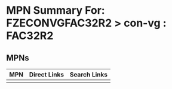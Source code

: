 



# MPN Summary For: FZECONVGFAC32R2 > con-vg : FAC32R2

## MPNs
  

|MPN|Direct Links|Search Links|
| :--- | :--- | :--- |
||||
